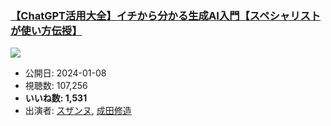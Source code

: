 ### [【ChatGPT活用大全】イチから分かる生成AI入門【スペシャリストが使い方伝授】](https://www.youtube.com/watch?v=9_R9seBxytw)
[![](https://img.youtube.com/vi/9_R9seBxytw/sddefault.jpg)](https://www.youtube.com/watch?v=9_R9seBxytw)
-   公開日: 2024-01-08
-   視聴数: 107,256
-   **いいね数: 1,531**
-   出演者: [スザンヌ](/rehacq_fan/people/スザンヌ "wikilink"), [成田修造](/rehacq_fan/people/成田修造 "wikilink")
